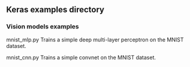 ## Keras examples directory

### Vision models examples

mnist_mlp.py[](https://github.com/kaikefly/keras/tree/master/examples/mnist_mlp.py) Trains a simple deep multi-layer perceptron on the MNIST dataset.

mnist_cnn.py Trains a simple convnet on the MNIST dataset.